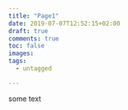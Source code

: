 ```yaml
---
title: "Page1"
date: 2019-07-07T12:52:15+02:00
draft: true
comments: true
toc: false
images:
tags: 
  - untagged

---
```


some text